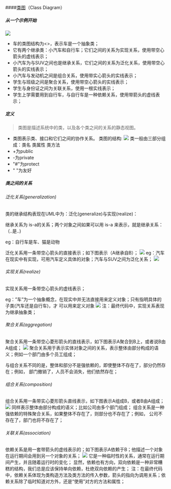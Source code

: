 
####[类图](https://design-patterns.readthedocs.io/zh_CN/latest/read_uml.html)（Class Diagram）
##### 从一个示例开始 
![](https://design-patterns.readthedocs.io/zh_CN/latest/_images/uml_class_struct.jpg)
 * 车的类图结构为<<abstract>>，表示车是一个抽象类；
 * 它有两个继承类：小汽车和自行车；它们之间的关系为实现关系，使用带空心箭头的虚线表示；
 * 小汽车为与SUV之间也是继承关系，它们之间的关系为泛化关系，使用带空心箭头的实线表示；
 * 小汽车与发动机之间是组合关系，使用带实心箭头的实线表示；
 * 学生与班级之间是聚合关系，使用带空心箭头的实线表示；
 * 学生与身份证之间为关联关系，使用一根实线表示；
 * 学生上学需要用到自行车，与自行车是一种依赖关系，使用带箭头的虚线表示；
##### 定义
 > 类图是描述系统中的类，以及各个类之间的关系的静态视图。
 * 类图表示类、接口和它们之间的协作关系。 类图的结构:
 ![](http://web.siwei.me/images/uml/class_class.jpg)
 类一般由三部分组成：类名 类属性 类方法
  * +为public 
  * -为private 
  * "#"为protect 
  * " "为友好
##### 类之间的关系
###### 泛化关系(generalization)
 类的继承结构表现在UML中为：泛化(generalize)与实现(realize)：
 
 继承关系为 is-a的关系；两个对象之间如果可以用 is-a 来表示，就是继承关系：（..是..)
 
 eg：自行车是车、猫是动物
 
 泛化关系用一条带空心箭头的直接表示；如下图表示（A继承自B）；
 ![](https://design-patterns.readthedocs.io/zh_CN/latest/_images/uml_generalization.jpg)
 eg：汽车在现实中有实现，可用汽车定义具体的对象；汽车与SUV之间为泛化关系；
 ![](https://design-patterns.readthedocs.io/zh_CN/latest/_images/uml_generalize.jpg)
 
###### 实现关系(realize) 
 实现关系用一条带空心箭头的虚线表示；
 
 eg：”车”为一个抽象概念，在现实中并无法直接用来定义对象；只有指明具体的子类(汽车还是自行车)，才 
 可以用来定义对象
 ![](https://design-patterns.readthedocs.io/zh_CN/latest/_images/uml_realize.jpg)
 注：最终代码中，实现关系表现为继承抽象类；
###### 聚合关系(aggregation)
 聚合关系用一条带空心菱形箭头的直线表示，如下图表示A聚合到B上，或者说B由A组成；
 ![](https://design-patterns.readthedocs.io/zh_CN/latest/_images/uml_aggregation.jpg)
 聚合关系用于表示实体对象之间的关系，表示整体由部分构成的语义；例如一个部门由多个员工组成；
 
 与组合关系不同的是，整体和部分不是强依赖的，即使整体不存在了，部分仍然存在；例如， 部门撤销了，人员不会消失，他们依然存在；
###### 组合关系(composition)
 组合关系用一条带实心菱形箭头直线表示，如下图表示A组成B，或者B由A组成；
 ![](https://design-patterns.readthedocs.io/zh_CN/latest/_images/uml_composition.jpg)
 同样表示整体由部分构成的语义；比如公司由多个部门组成；
 组合关系是一种强依赖的特殊聚合关系，如果整体不存在了，则部分也不存在了；例如， 公司不存在了，部门也将不存在了；
###### 关联关系(association)
 依赖关系是用一套带箭头的虚线表示的；如下图表示A依赖于B；他描述一个对象在运行期间会用到另一个对象的关系；
 ![](https://design-patterns.readthedocs.io/zh_CN/latest/_images/uml_dependency.jpg)
 它是一种临时性的关系，通常在运行期间产生，并且随着运行时的变化； 
 显然，依赖也有方向，双向依赖是一种非常糟糕的结构，我们总是应该保持单向依赖，杜绝双向依赖的产生；
 注：在最终代码中，依赖关系体现为类构造方法及类方法的传入参数，箭头的指向为调用关系；依赖关系除了临时知道对方外，还是“使用”对方的方法和属性；

